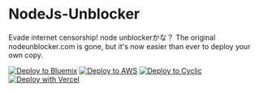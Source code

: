 # NodeJs-Unblocker

Evade internet censorship!
node unblockerかな？
The original nodeunblocker.com is gone, but it's now easier than ever to deploy your own copy.

[![Deploy to Bluemix](https://cloud.ibm.com/devops/setup/deploy/button.png)](https://bluemix.net/deploy?repository=https://github.com/konnnnitiha84238/NodeJs-Unblocker)
[![Deploy to AWS](https://oneclick.amplifyapp.com/button.svg)](https://console.aws.amazon.com/amplify/home#/deploy?repo=https://github.com/konnnnitiha84238/NodeJs-Unblocker)
[![Deploy to Cyclic](https://deploy.cyclic.sh/button.svg)](https://deploy.cyclic.sh/)
[![Deploy with Vercel](https://vercel.com/button)](https://vercel.com/new/clone?repository-url=https%3A%2F%2Fgithub.com%2Fkonnnnitiha84238%2FNodeJs-Unblocker)
